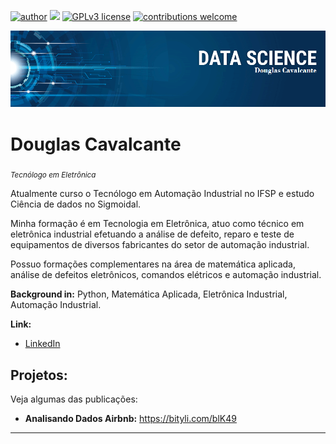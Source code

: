 
[![author](https://img.shields.io/badge/author-Douglas-red.svg)](https://www.linkedin.com/in/douglas-cavalcante-02400b83/) [![](https://img.shields.io/badge/python-3.7+-blue.svg)](https://www.python.org/downloads/release/python-365/) [![GPLv3 license](https://img.shields.io/badge/License-GPLv3-blue.svg)](http://perso.crans.org/besson/LICENSE.html) [![contributions welcome](https://img.shields.io/badge/contributions-welcome-brightgreen.svg?style=flat)](https://github.com/carlosfab/data_science/issues)

<p align="center">
  <img src="banner_Data_Science.png" >
</p>

# Douglas Cavalcante
<sub>*Tecnólogo em Eletrônica* </sub>

Atualmente curso o Tecnólogo em Automação Industrial no IFSP e estudo Ciência de dados no Sigmoidal.

 Minha formação é em Tecnologia em Eletrônica, atuo como técnico em eletrônica industrial efetuando a análise de defeito, reparo e teste de equipamentos de diversos fabricantes do setor de automação industrial.

 Possuo formações complementares na área de matemática aplicada, análise de defeitos eletrônicos, comandos elétricos e automação industrial.

**Background in:** Python, Matemática Aplicada, Eletrônica Industrial, Automação Industrial.

**Link:**

* [LinkedIn](https://www.linkedin.com/in/douglas-cavalcante-02400b83/)



## Projetos:
Veja algumas das publicações:

* **Analisando Dados Airbnb:** https://bityli.com/blK49


---

